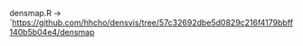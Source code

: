 densmap.R -> `https://github.com/hhcho/densvis/tree/57c32692dbe5d0829c216f4179bbff140b5b04e4/densmap
